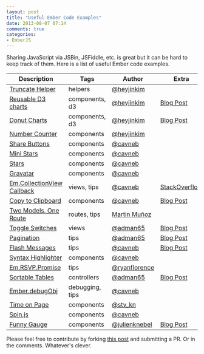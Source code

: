 ```yaml
---
layout: post
title: "Useful Ember Code Examples"
date: 2013-08-07 07:14
comments: true
categories: 
- EmberJS
---
```


Sharing JavaScript via JSBin, JSFiddle, etc. is great but it can be hard to keep track of them. Here is a list of useful Ember code examples.

<table style="width: 100%; margin-bottom: 15px;">
  <thead>
    <tr>
      <th>Description</th>
      <th>Tags</th>
      <th>Author</th>
      <th>Extra</th>
    </tr>
  </thead>
  <tbody>
    <tr>
      <td><a href="http://jsbin.com/edunuh/1/edit">Truncate Helper</a></td>
      <td>helpers</td>
      <td><a href="https://twitter.com/heyjinkim">@heyjinkim</a></td>
      <td></td>
    </tr>
    <tr>
      <td><a href="http://jsbin.com/d3ember-barchart/13/edit">Reusable D3 charts</a></td>
      <td>components, d3</td>
      <td><a href="https://twitter.com/heyjinkim">@heyjinkim</a></td>
      <td><a href="http://heyjinjs.us/post/57158250642/reusable-d3-charts-with-ember-js-components">Blog Post</a></td>
    </tr>
    <tr>
      <td><a href="http://jsbin.com/donuts/1/edit">Donut Charts</a></td>
      <td>components, d3</td>
      <td><a href="https://twitter.com/heyjinkim">@heyjinkim</a></td>
      <td><a href="http://heyjinjs.us/post/57158250642/reusable-d3-charts-with-ember-js-components">Blog Post</a></td>
    </tr>
    <tr>
      <td><a href="http://jsbin.com/number-counter-component/1/edit">Number Counter</a></td>
      <td>components</td>
      <td><a href="https://twitter.com/heyjinkim">@heyjinkim</a></td>
      <td></td>
    </tr>
    <tr>
      <td><a href="http://jsbin.com/upogic/1/edit">Share Buttons</a></td>
      <td>components</td>
      <td><a href="https://twitter.com/cavneb">@cavneb</a></td>
      <td></td>
    </tr>
    <tr>
      <td><a href="http://jsbin.com/asogaq/1/edit">Mini Stars</a></td>
      <td>components</td>
      <td><a href="https://twitter.com/cavneb">@cavneb</a></td>
      <td></td>
    </tr>
    <tr>
      <td><a href="http://jsbin.com/enudur/6/edit">Stars</a></td>
      <td>components</td>
      <td><a href="https://twitter.com/cavneb">@cavneb</a></td>
      <td></td>
    </tr>
    <tr>
      <td><a href="http://plnkr.co/edit/QbhyrcXZ6LbGzVFfEzD4?p=preview">Gravatar</a></td>
      <td>components</td>
      <td><a href="https://twitter.com/cavneb">@cavneb</a></td>
      <td></td>
    </tr>
    <tr>
      <td><a href="http://jsbin.com/ehafun/2/edit">Em.CollectionView Callback</a></td>
      <td>views, tips</td>
      <td><a href="https://twitter.com/cavneb">@cavneb</a></td>
      <td><a href="http://stackoverflow.com/questions/16112035/emberjs-view-detect-if-all-children-views-have-been-rendered/16127198#16127198">StackOverflow</a></td>
    </tr>
    <tr>
      <td><a href="http://jsfiddle.net/cavneb/XbDEM/embedded/#JavaScript">Copy to Clipboard</a></td>
      <td>components</td>
      <td><a href="https://twitter.com/cavneb">@cavneb</a></td>
      <td><a href="http://coderberry.me/blog/2013/07/19/githubs-copy-to-clipboard-with-ember/">Blog Post</a></td>
    </tr>
    <tr>
      <td><a href="http://jsbin.com/ifuvow/3/edit">Two Models, One Route</a></td>
      <td>routes, tips</td>
      <td><a href="https://github.com/mmun">Martin Muñoz</a></td>
      <td></td>
    </tr>
    <tr>
      <td><a href="http://jsbin.com/omagiq/1/edit">Toggle Switches</a></td>
      <td>views</td>
      <td><a href="http://twitter.com/adman65/">@adman65</a></td>
      <td><a href="http://hawkins.io/2013/07/ember-toggle-switch/">Blog Post</a></td>
    </tr>
    <tr>
      <td><a href="http://jsbin.com/ijoqom/6/edit">Pagination</a></td>
      <td>tips</td>
      <td><a href="http://twitter.com/adman65/">@adman65</a></td>
      <td><a href="http://hawkins.io/2013/07/pagination-with-ember/">Blog Post</a></td>
    </tr>
    <tr>
      <td><a href="http://jsbin.com/olurim/5/edit">Flash Messages</a></td>
      <td>tips</td>
      <td><a href="https://twitter.com/cavneb">@cavneb</a></td>
      <td><a href="http://coderberry.me/blog/2013/06/20/using-flash-messages-with-emberjs/">Blog Post</a></td>
    </tr>
    <tr>
      <td><a href="http://jsbin.com/iMaj/1/edit">Syntax Highlighter</a></td>
      <td>components</td>
      <td><a href="https://twitter.com/cavneb">@cavneb</a></td>
      <td></td>
    </tr>
    <tr>
      <td><a href="http://jsbin.com/IkaS/1/edit">Em.RSVP.Promise</a></td>
      <td>tips</td>
      <td><a href="https://twitter.com/ryanflorence">@ryanflorence</a></td>
      <td></td>
    </tr>
    <tr>
      <td><a href="http://jsbin.com/iXih/1/edit">Sortable Tables</a></td>
      <td>controllers</td>
      <td><a href="https://twitter.com/adman65">@adman65</a></td>
      <td><a href="http://hawkins.io/2013/07/table-sorting-with-ember/">Blog Post</a></td>
    </tr>
    <tr>
      <td><a href="http://jsbin.com/IHIyEF/1/edit?html,js,output">Ember.debugObj</a></td>
      <td>debugging, tips</td>
      <td><a href="https://twitter.com/cavneb">@cavneb</a></td>
      <td></td>
    </tr>
    <tr>
      <td><a href="http://jsbin.com/EwUPUla/3/edit">Time on Page</a></td>
      <td>components</td>
      <td><a href="https://twitter.com/stv_kn">@stv_kn</a></td>
      <td></td>
    </tr>
    <tr>
      <td><a href="http://emberjs.jsbin.com/IVoluq/4/edit">Spin.js</a></td>
      <td>components</td>
      <td><a href="https://twitter.com/cavneb">@cavneb</a></td>
      <td></td>
    </tr>
    <tr>
      <td><a href="http://jsbin.com/ORutIve/16/edit">Funny Gauge</a></td>
      <td>components</td>
      <td><a href="https://twitter.com/julienknebel">@julienknebel</a></td>
      <td><a href="http://front-back.com/an-ember-js-gauge-component">Blog Post</a></td>
    </tr>
  </tbody>
</table>

 Please feel free to contribute by forking [this post](https://github.com/cavneb/cavneb.github.io/blob/source/source/_posts/2013-08-07-useful-ember-code-examples.markdown) and submitting a PR. Or in the comments. Whatever's clever.